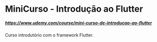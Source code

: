 # MiniCurso - Introdução ao Flutter
##### https://www.udemy.com/course/mini-curso-de-introducao-ao-flutter

Curso introdutório com o framework Flutter.
